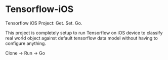 # Tensorflow-iOS
Tensorflow iOS Project: Get. Set. Go.   

This project is completely setup to run Tensorflow on iOS device to classify real world object against default tensorflow data model without having to configure anything.

Clone -> Run -> Go
